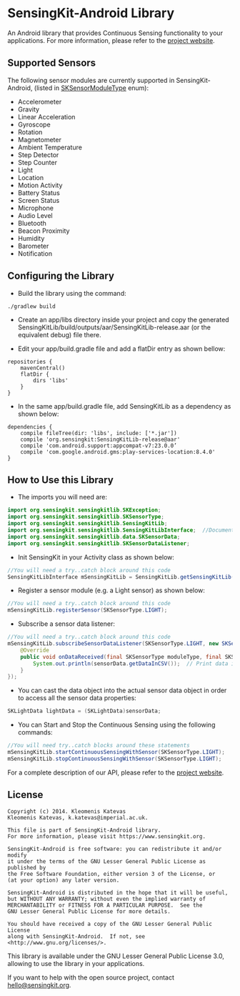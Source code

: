 # SensingKit-Android Library

An Android library that provides Continuous Sensing functionality to your applications. For more information, please refer to the [project website](https://www.sensingkit.org).


## Supported Sensors

The following sensor modules are currently supported in SensingKit-Android, (listed in [SKSensorModuleType](SensingKitLib/src/main/java/org/sensingkit/sensingkitlib/SKSensorModuleType.java) enum):

- Accelerometer
- Gravity
- Linear Acceleration
- Gyroscope
- Rotation
- Magnetometer
- Ambient Temperature
- Step Detector
- Step Counter
- Light
- Location
- Motion Activity
- Battery Status
- Screen Status
- Microphone
- Audio Level
- Bluetooth
- Beacon Proximity
- Humidity
- Barometer
- Notification

## Configuring the Library

- Build the library using the command:

```
./gradlew build
```

- Create an app/libs directory inside your project and copy the generated SensingKitLib/build/outputs/aar/SensingKitLib-release.aar (or the equivalent debug) file there.

- Edit your app/build.gradle file and add a flatDir entry as shown bellow:

```
repositories {
    mavenCentral()
    flatDir {
        dirs 'libs'
    }
}
```


- In the same app/build.gradle file, add SensingKitLib as a dependency as shown below:

```
dependencies {
    compile fileTree(dir: 'libs', include: ['*.jar'])
    compile 'org.sensingkit:SensingKitLib-release@aar'
    compile 'com.android.support:appcompat-v7:23.0.0’
    compile 'com.google.android.gms:play-services-location:8.4.0'
}
```


## How to Use this Library

- The imports you will need are:

```java
import org.sensingkit.sensingkitlib.SKException;
import org.sensingkit.sensingkitlib.SKSensorType;
import org.sensingkit.sensingkitlib.SensingKitLib;
import org.sensingkit.sensingkitlib.SensingKitLibInterface;  //Document:  needed to add this to init SensingKit
import org.sensingkit.sensingkitlib.data.SKSensorData;
import org.sensingkit.sensingkitlib.SKSensorDataListener;
```

- Init SensingKit in your Activity class as shown below:

```java
//You will need a try..catch block around this code
SensingKitLibInterface mSensingKitLib = SensingKitLib.getSensingKitLib(this);
```


- Register a sensor module (e.g. a Light sensor) as shown below:

```java
//You will need a try..catch block around this code
mSensingKitLib.registerSensor(SKSensorType.LIGHT);
```


- Subscribe a sensor data listener:

```java
//You will need a try..catch block around this code
mSensingKitLib.subscribeSensorDataListener(SKSensorType.LIGHT, new SKSensorDataListener() {
    @Override
    public void onDataReceived(final SKSensorType moduleType, final SKSensorData sensorData) {
        System.out.println(sensorData.getDataInCSV());  // Print data in CSV format
    }
});
```


- You can cast the data object into the actual sensor data object in order to access all the sensor data properties:
 
```java
SKLightData lightData = (SKLightData)sensorData;
```



- You can Start and Stop the Continuous Sensing using the following commands:

```java
//You will need try..catch blocks around these statements
mSensingKitLib.startContinuousSensingWithSensor(SKSensorType.LIGHT);
mSensingKitLib.stopContinuousSensingWithSensor(SKSensorType.LIGHT);
```


For a complete description of our API, please refer to the [project website](https://www.sensingkit.org).

## License

```
Copyright (c) 2014. Kleomenis Katevas
Kleomenis Katevas, k.katevas@imperial.ac.uk.

This file is part of SensingKit-Android library.
For more information, please visit https://www.sensingkit.org.

SensingKit-Android is free software: you can redistribute it and/or modify
it under the terms of the GNU Lesser General Public License as published by
the Free Software Foundation, either version 3 of the License, or
(at your option) any later version.

SensingKit-Android is distributed in the hope that it will be useful,
but WITHOUT ANY WARRANTY; without even the implied warranty of
MERCHANTABILITY or FITNESS FOR A PARTICULAR PURPOSE.  See the
GNU Lesser General Public License for more details.

You should have received a copy of the GNU Lesser General Public License
along with SensingKit-Android.  If not, see <http://www.gnu.org/licenses/>.
```

This library is available under the GNU Lesser General Public License 3.0, allowing to use the library in your applications.

If you want to help with the open source project, contact hello@sensingkit.org.
